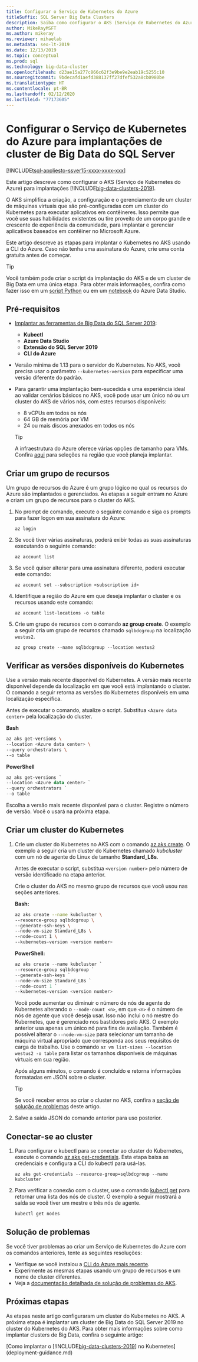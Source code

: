 ```yaml
---
title: Configurar o Serviço de Kubernetes do Azure
titleSuffix: SQL Server Big Data Clusters
description: Saiba como configurar o AKS (Serviço de Kubernetes do Azure) para implantações [!INCLUDE[big-data-clusters-2019](../includes/ssbigdataclusters-ver15.md)].
author: MikeRayMSFT
ms.author: mikeray
ms.reviewer: mihaelab
ms.metadata: seo-lt-2019
ms.date: 12/13/2019
ms.topic: conceptual
ms.prod: sql
ms.technology: big-data-cluster
ms.openlocfilehash: d23ae15a277c866c62f3e9be9e2eab19c5255c10
ms.sourcegitcommit: 9bdecafd1aefd388137ff27dfef532a8cb0980be
ms.translationtype: HT
ms.contentlocale: pt-BR
ms.lasthandoff: 02/12/2020
ms.locfileid: "77173605"
---
```

# <a name="configure-azure-kubernetes-service-for-sql-server-big-data-cluster-deployments"></a>Configurar o Serviço de Kubernetes do Azure para implantações de cluster de Big Data do SQL Server

[!INCLUDE[tsql-appliesto-ssver15-xxxx-xxxx-xxx](../includes/tsql-appliesto-ssver15-xxxx-xxxx-xxx.md)]

Este artigo descreve como configurar o AKS (Serviço de Kubernetes do Azure) para implantações [!INCLUDE[big-data-clusters-2019](../includes/ssbigdataclusters-ver15.md)].

O AKS simplifica a criação, a configuração e o gerenciamento de um cluster de máquinas virtuais que são pré-configuradas com um cluster do Kubernetes para executar aplicativos em contêineres. Isso permite que você use suas habilidades existentes ou tire proveito de um corpo grande e crescente de experiência da comunidade, para implantar e gerenciar aplicativos baseados em contêiner no Microsoft Azure.

Este artigo descreve as etapas para implantar o Kubernetes no AKS usando a CLI do Azure. Caso não tenha uma assinatura do Azure, crie uma conta gratuita antes de começar.

> [!TIP]
> Você também pode criar o script da implantação do AKS e de um cluster de Big Data em uma única etapa. Para obter mais informações, confira como fazer isso em um [script Python](quickstart-big-data-cluster-deploy.md) ou em um [notebook](deploy-notebooks.md) do Azure Data Studio.

## <a name="prerequisites"></a>Pré-requisitos

- [Implantar as ferramentas de Big Data do SQL Server 2019](deploy-big-data-tools.md):
   - **Kubectl**
   - **Azure Data Studio**
   - **Extensão do SQL Server 2019**
   - **CLI do Azure**

- Versão mínima de 1.13 para o servidor do Kubernetes. No AKS, você precisa usar o parâmetro `--kubernetes-version` para especificar uma versão diferente do padrão.

- Para garantir uma implantação bem-sucedida e uma experiência ideal ao validar cenários básicos no AKS, você pode usar um único nó ou um cluster do AKS de vários nós, com estes recursos disponíveis:
   - 8 vCPUs em todos os nós
   - 64 GB de memória por VM
   - 24 ou mais discos anexados em todos os nós

   > [!TIP]
   > A infraestrutura do Azure oferece várias opções de tamanho para VMs. Confira [aqui](https://docs.microsoft.com/azure/virtual-machines/windows/sizes) para seleções na região que você planeja implantar.

## <a name="create-a-resource-group"></a>Criar um grupo de recursos

Um grupo de recursos do Azure é um grupo lógico no qual os recursos do Azure são implantados e gerenciados. As etapas a seguir entram no Azure e criam um grupo de recursos para o cluster do AKS.

1. No prompt de comando, execute o seguinte comando e siga os prompts para fazer logon em sua assinatura do Azure:

    ```azurecli
    az login
    ```

1. Se você tiver várias assinaturas, poderá exibir todas as suas assinaturas executando o seguinte comando:

   ```azurecli
   az account list
   ```

1. Se você quiser alterar para uma assinatura diferente, poderá executar este comando:

   ```azurecli
   az account set --subscription <subscription id>
   ```

1. Identifique a região do Azure em que deseja implantar o cluster e os recursos usando este comando:

   ```azurecli
   az account list-locations -o table
   ```

1. Crie um grupo de recursos com o comando **az group create**. O exemplo a seguir cria um grupo de recursos chamado `sqlbdcgroup` na localização `westus2`.

   ```azurecli
   az group create --name sqlbdcgroup --location westus2
   ```

## <a name="verify-available-kubernetes-versions"></a>Verificar as versões disponíveis do Kubernetes

Use a versão mais recente disponível do Kubernetes. A versão mais recente disponível depende da localização em que você está implantando o cluster. O comando a seguir retorna as versões do Kubernetes disponíveis em uma localização específica.

Antes de executar o comando, atualize o script. Substitua `<Azure data center>` pela localização do cluster.

   **Bash**

   ```bash
   az aks get-versions \
   --location <Azure data center> \
   --query orchestrators \
   --o table
   ```

   **PowerShell**

   ```powershell
   az aks get-versions `
   --location <Azure data center> `
   --query orchestrators `
   --o table
   ```

Escolha a versão mais recente disponível para o cluster. Registre o número de versão. Você o usará na próxima etapa.

## <a name="create-a-kubernetes-cluster"></a>Criar um cluster do Kubernetes

1. Crie um cluster do Kubernetes no AKS com o comando [az aks create](https://docs.microsoft.com/cli/azure/aks). O exemplo a seguir cria um cluster do Kubernetes chamado *kubcluster* com um nó de agente do Linux de tamanho **Standard_L8s**.

   Antes de executar o script, substitua `<version number>` pelo número de versão identificado na etapa anterior.

   Crie o cluster do AKS no mesmo grupo de recursos que você usou nas seções anteriores.

   **Bash:**

   ```bash
   az aks create --name kubcluster \
   --resource-group sqlbdcgroup \
   --generate-ssh-keys \
   --node-vm-size Standard_L8s \
   --node-count 1 \
   --kubernetes-version <version number>
   ```

   **PowerShell:**

   ```powershell
   az aks create --name kubcluster `
   --resource-group sqlbdcgroup `
   --generate-ssh-keys `
   --node-vm-size Standard_L8s `
   --node-count 1 `
   --kubernetes-version <version number>
   ```

   Você pode aumentar ou diminuir o número de nós de agente do Kubernetes alterando o `--node-count <n>`, em que `<n>` é o número de nós de agente que você deseja usar. Isso não inclui o nó mestre do Kubernetes, que é gerenciado nos bastidores pelo AKS. O exemplo anterior usa apenas um único nó para fins de avaliação. Também é possível alterar o `--node-vm-size` para selecionar um tamanho de máquina virtual apropriado que corresponda aos seus requisitos de carga de trabalho. Use o comando `az vm list-sizes --location westus2 -o table` para listar os tamanhos disponíveis de máquinas virtuais em sua região.

   Após alguns minutos, o comando é concluído e retorna informações formatadas em JSON sobre o cluster.

   > [!TIP]
   > Se você receber erros ao criar o cluster no AKS, confira a [seção de solução de problemas](#troubleshoot) deste artigo.

1. Salve a saída JSON do comando anterior para uso posterior.

## <a name="connect-to-the-cluster"></a>Conectar-se ao cluster

1. Para configurar o kubectl para se conectar ao cluster do Kubernetes, execute o comando [az aks get-credentials](https://docs.microsoft.com/cli/azure/aks?view=azure-cli-latest#az-aks-get-credentials). Esta etapa baixa as credenciais e configura a CLI do kubectl para usá-las.

   ```azurecli
   az aks get-credentials --resource-group=sqlbdcgroup --name kubcluster
   ```

1. Para verificar a conexão com o cluster, use o comando [kubectl get](https://kubernetes.io/docs/reference/generated/kubectl/kubectl-commands) para retornar uma lista dos nós de cluster.  O exemplo a seguir mostrará a saída se você tiver um mestre e três nós de agente.

   ```bash
   kubectl get nodes
   ```

## <a id="troubleshoot"></a> Solução de problemas

Se você tiver problemas ao criar um Serviço de Kubernetes do Azure com os comandos anteriores, tente as seguintes resoluções:

- Verifique se você instalou a [CLI do Azure mais recente](https://docs.microsoft.com/cli/azure/install-azure-cli?view=azure-cli-latest).
- Experimente as mesmas etapas usando um grupo de recursos e um nome de cluster diferentes.
- Veja a [documentação detalhada de solução de problemas do AKS](https://docs.microsoft.com/azure/aks/troubleshooting).

## <a name="next-steps"></a>Próximas etapas

As etapas neste artigo configuraram um cluster do Kubernetes no AKS. A próxima etapa é implantar um cluster de Big Data do SQL Server 2019 no cluster do Kubernetes do AKS. Para obter mais informações sobre como implantar clusters de Big Data, confira o seguinte artigo:

[Como implantar o [!INCLUDE[big-data-clusters-2019](../includes/ssbigdataclusters-ss-nover.md)] no Kubernetes](deployment-guidance.md)
